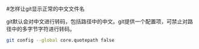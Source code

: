#怎样让git显示正常的中文文件名

git默认会对中文进行转码，包括路径中的中文。git提供一个配置项，可禁止对路径中的多字节字符进行转码。

```bash
git config --global core.quotepath false
```
